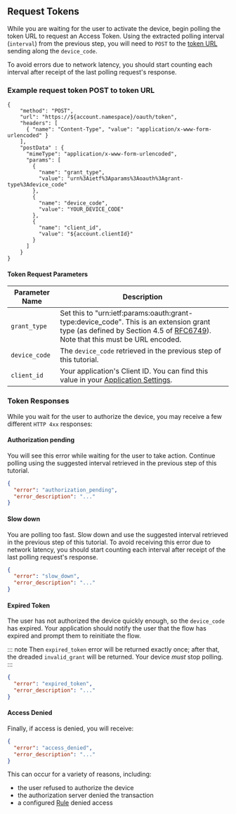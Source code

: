 ## Request Tokens

While you are waiting for the user to activate the device, begin polling the token URL to request an Access Token. Using the extracted polling interval (`interval`) from the previous step, you will need to `POST` to the [token URL](/api/authentication#device-auth) sending along the `device_code`.

To avoid errors due to network latency, you should start counting each interval after receipt of the last polling request's response. 

### Example request token POST to token URL

```har
{
    "method": "POST",
    "url": "https://${account.namespace}/oauth/token",
    "headers": [
      { "name": "Content-Type", "value": "application/x-www-form-urlencoded" }
    ],
    "postData" : {
      "mimeType": "application/x-www-form-urlencoded",
      "params": [
        {
          "name": "grant_type",
          "value": "urn%3Aietf%3Aparams%3Aoauth%3Agrant-type%3Adevice_code"
        },
        {
          "name": "device_code",
          "value": "YOUR_DEVICE_CODE"
        },
        {
          "name": "client_id",
          "value": "${account.clientId}"
        }
      ]
    }
}
```

#### Token Request Parameters

| Parameter Name  | Description |
|-----------------|-------------|
| `grant_type`    | Set this to "urn:ietf:params:oauth:grant-type:device_code". This is an extension grant type (as defined by Section 4.5 of [RFC6749](https://tools.ietf.org/html/rfc6749#section-4.5)). Note that this must be URL encoded. |
| `device_code`   | The `device_code` retrieved in the previous step of this tutorial. |
| `client_id`     | Your application's Client ID. You can find this value in your [Application Settings](${manage_url}/#/Applications/${account.clientId}/settings). |

### Token Responses

While you wait for the user to authorize the device, you may receive a few different `HTTP 4xx` responses:

#### Authorization pending

You will see this error while waiting for the user to take action. Continue polling using the suggested interval retrieved in the previous step of this tutorial.

```json
{
  "error": "authorization_pending",
  "error_description": "..."
} 
```

#### Slow down

You are polling too fast. Slow down and use the suggested interval retrieved in the previous step of this tutorial. To avoid receiving this error due to network latency, you should start counting each interval after receipt of the last polling request's response. 

```json
{
  "error": "slow_down",
  "error_description": "..."
} 
```

#### Expired Token

The user has not authorized the device quickly enough, so the `device_code` has expired. Your application should notify the user that the flow has expired and prompt them to reinitiate the flow.

::: note
Then `expired_token` error will be returned exactly once; after that, the dreaded `invalid_grant` will be returned. Your device *must* stop polling.
:::

```json
{ 
  "error": "expired_token",
  "error_description": "..."
} 
```

#### Access Denied 

Finally, if access is denied, you will receive: 

```json
{
  "error": "access_denied",
  "error_description": "..."
}
```
This can occur for a variety of reasons, including:

* the user refused to authorize the device
* the authorization server denied the transaction
* a configured [Rule](/rules) denied access
